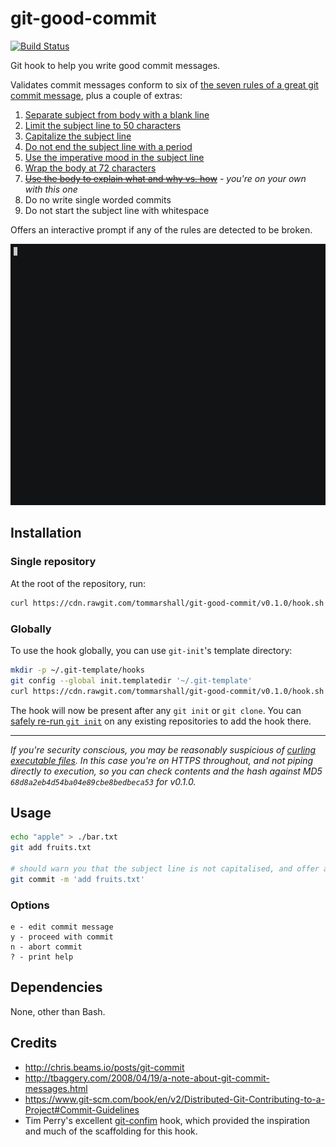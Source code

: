 # git-good-commit

[![Build Status](https://travis-ci.org/tommarshall/git-good-commit.svg?branch=master)](https://travis-ci.org/tommarshall/git-good-commit)

Git hook to help you write good commit messages.

Validates commit messages conform to six of [the seven rules of a great git commit message](http://chris.beams.io/posts/git-commit/), plus a couple of extras:

1. [Separate subject from body with a blank line](http://chris.beams.io/posts/git-commit/#separate)
2. [Limit the subject line to 50 characters](http://chris.beams.io/posts/git-commit/#limit-50)
3. [Capitalize the subject line](http://chris.beams.io/posts/git-commit/#capitalize)
4. [Do not end the subject line with a period](http://chris.beams.io/posts/git-commit/#end)
5. [Use the imperative mood in the subject line](http://chris.beams.io/posts/git-commit/#imperative)
6. [Wrap the body at 72 characters](http://chris.beams.io/posts/git-commit/#wrap-72)
7. ~~[Use the body to explain what and why vs. how](http://chris.beams.io/posts/git-commit/#why-not-how)~~ _- you're on your own with this one_
8. Do no write single worded commits
9. Do not start the subject line with whitespace

Offers an interactive prompt if any of the rules are detected to be broken.

![git-good-commit animated demo](demo.gif)

## Installation

### Single repository

At the root of the repository, run:

```sh
curl https://cdn.rawgit.com/tommarshall/git-good-commit/v0.1.0/hook.sh > .git/hooks/commit-msg && chmod +x .git/hooks/commit-msg
```

### Globally

To use the hook globally, you can use `git-init`'s template directory:

```sh
mkdir -p ~/.git-template/hooks
git config --global init.templatedir '~/.git-template'
curl https://cdn.rawgit.com/tommarshall/git-good-commit/v0.1.0/hook.sh > ~/.git-template/hooks/commit-msg && chmod +x ~/.git-template/hooks/commit-msg
```

The hook will now be present after any `git init` or `git clone`. You can [safely re-run `git init`](http://stackoverflow.com/a/5149861/885540) on any existing repositories to add the hook there.

---

_If you're security conscious, you may be reasonably suspicious of [curling executable files](https://www.seancassidy.me/dont-pipe-to-your-shell.html). In this case you're on HTTPS throughout, and not piping directly to execution, so you can check contents and the hash against MD5 `68d8a2eb4d54ba04e89cbe8bedbeca53` for v0.1.0._

## Usage

```sh
echo "apple" > ./bar.txt
git add fruits.txt

# should warn you that the subject line is not capitalised, and offer an interactive prompt.
git commit -m 'add fruits.txt'
```

### Options

```
e - edit commit message
y - proceed with commit
n - abort commit
? - print help
```

## Dependencies

None, other than Bash.

## Credits

* http://chris.beams.io/posts/git-commit
* http://tbaggery.com/2008/04/19/a-note-about-git-commit-messages.html
* https://www.git-scm.com/book/en/v2/Distributed-Git-Contributing-to-a-Project#Commit-Guidelines
* Tim Perry's excellent [git-confim](https://github.com/pimterry/git-confirm) hook, which provided the inspiration and much of the scaffolding for this hook.
